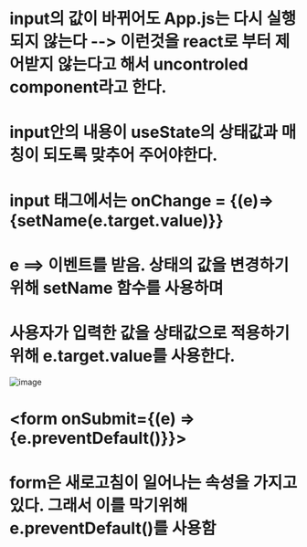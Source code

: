 
# input의 값이 바뀌어도 App.js는 다시 실행되지 않는다 --> 이런것을 react로 부터 제어받지 않는다고 해서 uncontroled component라고 한다.

# input안의 내용이 useState의 상태값과 매칭이 되도록 맞추어 주어야한다.

# input 태그에서는 onChange = {(e)=>{setName(e.target.value)}}
# e ==> 이벤트를 받음. 상태의 값을 변경하기 위해 setName 함수를 사용하며
# 사용자가 입력한 값을 상태값으로 적용하기위해 e.target.value를 사용한다.

![image](https://github.com/hyunju960429/React/assets/145514544/77cb0587-b762-434c-953e-2b2882c5e4cf)


# <form onSubmit={(e) => {e.preventDefault()}}>
# form은 새로고침이 일어나는 속성을 가지고 있다. 그래서 이를 막기위해 e.preventDefault()를 사용함

